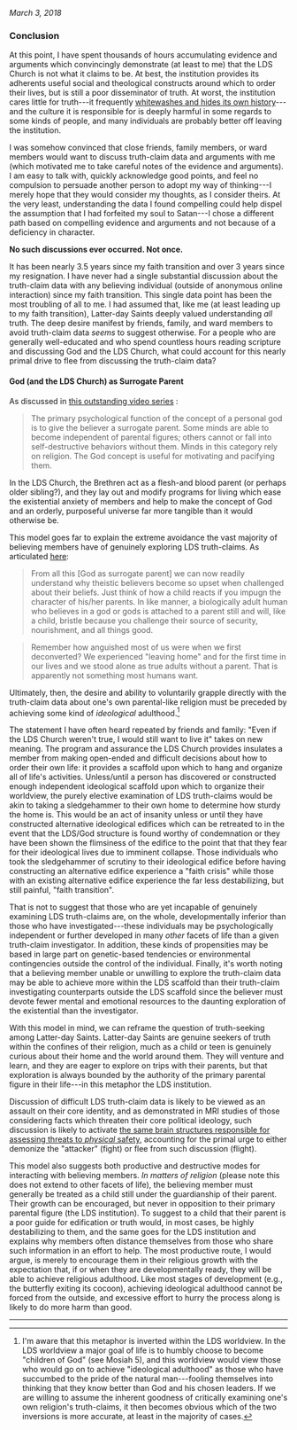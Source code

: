 _March 3, 2018_

### Conclusion

At this point, I have spent thousands of hours accumulating evidence and arguments which convincingly demonstrate (at least to me) that the LDS Church is not what it claims to be.  At best, the institution provides its adherents useful social and theological constructs around which to order their lives, but is still a poor disseminator of truth. At worst, the institution cares little for truth---it frequently [whitewashes and hides its own history](https://proveallthingsholdfasttogood.wordpress.com/the-hiding-of-church-history/)---and the culture it is responsible for is deeply harmful in some regards to some kinds of people, and many individuals are probably better off leaving the institution.

I was somehow convinced that close friends, family members, or ward members would want to discuss truth-claim data and arguments with me (which motivated me to take careful notes of the evidence and arguments).  I am easy to talk with, quickly acknowledge good points, and feel no compulsion to persuade another person to adopt my way of thinking---I merely hope that they would consider my thoughts, as I consider theirs.  At the very least, understanding the data I found compelling could help dispel the assumption that I had forfeited my soul to Satan---I chose a different path based on compelling evidence and arguments and not because of a deficiency in character.

**No such discussions ever occurred.  Not once.**

It has been nearly 3.5 years since my faith transition and over 3 years since my resignation.  I have never had a single substantial discussion about the truth-claim data with any believing individual (outside of anonymous online interaction) since my faith transition.  This single data point has been the most troubling of all to me.  I had assumed that, like me (at least leading up to my faith transition), Latter-day Saints deeply valued understanding _all_ truth.  The deep desire manifest by friends, family, and ward members to avoid truth-claim data _seems_ to suggest otherwise.  For a people who are generally well-educated and who spend countless hours reading scripture and discussing God and the LDS Church, what could account for this nearly primal drive to flee from discussing the truth-claim data?

#### God (and the LDS Church) as Surrogate Parent

As discussed in [this outstanding video series](https://www.youtube.com/playlist?list=PLA0C3C1D163BE880A) :

> The primary psychological function of the concept of a personal god is to give the believer a surrogate parent. Some minds are able to become independent of parental figures; others cannot or fall into self-destructive behaviors without them. Minds in this category rely on religion. The God concept is useful for motivating and pacifying them.

In the LDS Church, the Brethren act as a flesh-and blood parent (or perhaps older sibling?), and they lay out and modify programs for living which ease the existential anxiety of members and help to make the concept of God and an orderly, purposeful universe far more tangible than it would otherwise be.

This model goes far to explain the extreme avoidance the vast majority of believing members have of genuinely exploring LDS truth-claims.  As articulated [here](https://deconversion.net/2012/10/02/the-concept-of-god-as-a-surrogate-parent/):

> From all this [God as surrogate parent] we can now readily understand why theistic believers become so upset when challenged about their beliefs. Just think of how a child reacts if you impugn the character of his/her parents. In like manner, a biologically adult human who believes in a god or gods is attached to a parent still and will, like a child, bristle because you challenge their source of security, nourishment, and all things good.

> Remember how anguished most of us were when we first deconverted? We experienced "leaving home" and for the first time in our lives  and we stood alone as true adults without a parent. That is apparently not something most humans want.

Ultimately, then, the desire and ability to voluntarily grapple directly with the truth-claim data about one's own parental-like religion must be preceded by achieving some kind of _ideological_ adulthood.[^1]

The statement I have often heard repeated by friends and family: "Even if the LDS Church weren't true, I would still want to live it" takes on new meaning.  The program and assurance the LDS Church provides insulates a member from making open-ended and difficult decisions about how to order their own life: it provides a scaffold upon which to hang and organize all of life's activities.  Unless/until a person has discovered or constructed enough independent ideological scaffold upon which to organize their worldview, the purely elective examination of LDS truth-claims would be akin to taking a sledgehammer to their own home to determine how sturdy the home is.  This would be an act of insanity unless or until they have constructed alternative ideological edifices which can be retreated to in the event that the LDS/God structure is found worthy of condemnation or they have been shown the flimsiness of the edifice to the point that that they fear for their ideological lives due to imminent collapse.  Those individuals who took the sledgehammer of scrutiny to their ideological edifice before having constructing an alternative edifice experience a "faith crisis" while those with an existing alternative edifice experience the far less destabilizing, but still painful, "faith transition".

That is not to suggest that those who are yet incapable of genuinely examining LDS truth-claims are, on the whole, developmentally inferior than those who have investigated---these individuals may be psychologically independent or further developed in many _other_ facets of
life than a given truth-claim investigator.  In addition, these kinds of propensities may be based in large part on genetic-based tendencies or environmental contingencies outside the control of the individual.  Finally, it's worth noting that a believing member unable or unwilling to explore the truth-claim data may be able to achieve more within the LDS scaffold than their truth-claim investigating counterparts outside the LDS scaffold since the believer must devote fewer mental and emotional resources to the daunting exploration of the existential than the investigator.

With this model in mind, we can reframe the question of truth-seeking among Latter-day Saints.  Latter-day Saints are genuine seekers of truth within the confines of their religion, much as a child or teen is genuinely curious about their home and the world around them.  They will venture and learn, and they are eager to explore on trips with their parents, but that exploration is always bounded by the authority of the primary parental figure in their life---in this metaphor the LDS institution.

Discussion of difficult LDS truth-claim data is likely to be viewed as an assault on their core identity, and as demonstrated in MRI studies of those considering facts which threaten their core political ideology, such discussion is likely to activate [the same brain structures responsible for assessing threats to _physical_ safety](https://www.nature.com/articles/srep39589), accounting for the primal urge to either demonize the "attacker" (fight) or flee from such discussion (flight).

This model also suggests both productive and destructive modes for interacting with believing members.  _In matters of religion_ (please note this does not extend to other facets of life), the believing member must generally be treated as a child still under the guardianship of their parent.  Their growth can be encouraged, but never in opposition to their primary parental figure (the LDS institution).  To suggest to a child that their parent is a poor guide for edification or truth would, in most cases, be highly destabilizing to them, and the same goes for the LDS institution and explains why members often distance themselves from those who share such information in an effort to help.  The most productive route, I would argue, is merely to encourage them in their religious growth with the expectation that, if or when they are developmentally ready, they will be able to achieve religious adulthood.  Like most stages of development (e.g., the butterfly exiting its cocoon), achieving ideological adulthood cannot be forced from the outside, and excessive effort to hurry the process along is likely to do more harm than good.

---

[^1]: I'm aware that this metaphor is inverted within the LDS worldview.  In the LDS worldview a major goal of life is to humbly choose to become "children of God" (see Mosiah 5), and this worldview would view those who would go on to achieve "ideological adulthood" as those who have succumbed to the pride of the natural man---fooling themselves into thinking that they know better than God and his chosen leaders.  If we are willing to assume the inherent goodness of critically examining one's own religion's truth-claims, it then becomes obvious which of the two inversions is more accurate, at least in the majority of cases.

